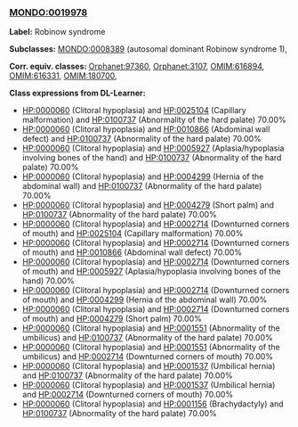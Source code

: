 
### [MONDO:0019978](http://purl.obolibrary.org/obo/MONDO_0019978)
**Label:** Robinow syndrome

**Subclasses:** [MONDO:0008389](http://purl.obolibrary.org/obo/MONDO_0008389) (autosomal dominant Robinow syndrome 1), 

**Corr. equiv. classes:** [Orphanet:97360](http://www.orpha.net/ORDO/Orphanet_97360), [Orphanet:3107](http://www.orpha.net/ORDO/Orphanet_3107), [OMIM:616894](http://purl.obolibrary.org/obo/OMIM_616894), [OMIM:616331](http://purl.obolibrary.org/obo/OMIM_616331), [OMIM:180700](http://purl.obolibrary.org/obo/OMIM_180700), 

**Class expressions from DL-Learner:**

- [HP:0000060](http://purl.obolibrary.org/obo/HP_0000060) (Clitoral hypoplasia) and [HP:0025104](http://purl.obolibrary.org/obo/HP_0025104) (Capillary malformation) and [HP:0100737](http://purl.obolibrary.org/obo/HP_0100737) (Abnormality of the hard palate) 70.00%
- [HP:0000060](http://purl.obolibrary.org/obo/HP_0000060) (Clitoral hypoplasia) and [HP:0010866](http://purl.obolibrary.org/obo/HP_0010866) (Abdominal wall defect) and [HP:0100737](http://purl.obolibrary.org/obo/HP_0100737) (Abnormality of the hard palate) 70.00%
- [HP:0000060](http://purl.obolibrary.org/obo/HP_0000060) (Clitoral hypoplasia) and [HP:0005927](http://purl.obolibrary.org/obo/HP_0005927) (Aplasia/hypoplasia involving bones of the hand) and [HP:0100737](http://purl.obolibrary.org/obo/HP_0100737) (Abnormality of the hard palate) 70.00%
- [HP:0000060](http://purl.obolibrary.org/obo/HP_0000060) (Clitoral hypoplasia) and [HP:0004299](http://purl.obolibrary.org/obo/HP_0004299) (Hernia of the abdominal wall) and [HP:0100737](http://purl.obolibrary.org/obo/HP_0100737) (Abnormality of the hard palate) 70.00%
- [HP:0000060](http://purl.obolibrary.org/obo/HP_0000060) (Clitoral hypoplasia) and [HP:0004279](http://purl.obolibrary.org/obo/HP_0004279) (Short palm) and [HP:0100737](http://purl.obolibrary.org/obo/HP_0100737) (Abnormality of the hard palate) 70.00%
- [HP:0000060](http://purl.obolibrary.org/obo/HP_0000060) (Clitoral hypoplasia) and [HP:0002714](http://purl.obolibrary.org/obo/HP_0002714) (Downturned corners of mouth) and [HP:0025104](http://purl.obolibrary.org/obo/HP_0025104) (Capillary malformation) 70.00%
- [HP:0000060](http://purl.obolibrary.org/obo/HP_0000060) (Clitoral hypoplasia) and [HP:0002714](http://purl.obolibrary.org/obo/HP_0002714) (Downturned corners of mouth) and [HP:0010866](http://purl.obolibrary.org/obo/HP_0010866) (Abdominal wall defect) 70.00%
- [HP:0000060](http://purl.obolibrary.org/obo/HP_0000060) (Clitoral hypoplasia) and [HP:0002714](http://purl.obolibrary.org/obo/HP_0002714) (Downturned corners of mouth) and [HP:0005927](http://purl.obolibrary.org/obo/HP_0005927) (Aplasia/hypoplasia involving bones of the hand) 70.00%
- [HP:0000060](http://purl.obolibrary.org/obo/HP_0000060) (Clitoral hypoplasia) and [HP:0002714](http://purl.obolibrary.org/obo/HP_0002714) (Downturned corners of mouth) and [HP:0004299](http://purl.obolibrary.org/obo/HP_0004299) (Hernia of the abdominal wall) 70.00%
- [HP:0000060](http://purl.obolibrary.org/obo/HP_0000060) (Clitoral hypoplasia) and [HP:0002714](http://purl.obolibrary.org/obo/HP_0002714) (Downturned corners of mouth) and [HP:0004279](http://purl.obolibrary.org/obo/HP_0004279) (Short palm) 70.00%
- [HP:0000060](http://purl.obolibrary.org/obo/HP_0000060) (Clitoral hypoplasia) and [HP:0001551](http://purl.obolibrary.org/obo/HP_0001551) (Abnormality of the umbilicus) and [HP:0100737](http://purl.obolibrary.org/obo/HP_0100737) (Abnormality of the hard palate) 70.00%
- [HP:0000060](http://purl.obolibrary.org/obo/HP_0000060) (Clitoral hypoplasia) and [HP:0001551](http://purl.obolibrary.org/obo/HP_0001551) (Abnormality of the umbilicus) and [HP:0002714](http://purl.obolibrary.org/obo/HP_0002714) (Downturned corners of mouth) 70.00%
- [HP:0000060](http://purl.obolibrary.org/obo/HP_0000060) (Clitoral hypoplasia) and [HP:0001537](http://purl.obolibrary.org/obo/HP_0001537) (Umbilical hernia) and [HP:0100737](http://purl.obolibrary.org/obo/HP_0100737) (Abnormality of the hard palate) 70.00%
- [HP:0000060](http://purl.obolibrary.org/obo/HP_0000060) (Clitoral hypoplasia) and [HP:0001537](http://purl.obolibrary.org/obo/HP_0001537) (Umbilical hernia) and [HP:0002714](http://purl.obolibrary.org/obo/HP_0002714) (Downturned corners of mouth) 70.00%
- [HP:0000060](http://purl.obolibrary.org/obo/HP_0000060) (Clitoral hypoplasia) and [HP:0001156](http://purl.obolibrary.org/obo/HP_0001156) (Brachydactyly) and [HP:0100737](http://purl.obolibrary.org/obo/HP_0100737) (Abnormality of the hard palate) 70.00%


